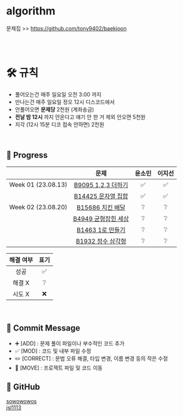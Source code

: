 # algorithm

문제집 >> https://github.com/tony9402/baekjoon 

<br><br>

# 🛠 규칙
- 풀어오는건 매주 일요일 오전 3:00 까지 </br>
- 만나는건 매주 일요일 정오 12시 디스코드에서 </br>
- 안풀어오면 **문제당** 2천원 (계좌송금) </br>
- **전날 밤 12시** 까지 안온다고 얘기 안 한 거 제외 안오면 5천원 </br>
- 지각 (12시 15분 디코 접속 안하면) 2천원 </br>
<br>

## 🥇 Progress
|  | 문제 | 윤소민 | 이지선 | 
| :---: | :---: | :---: | :---: | 
| Week 01 (23.08.13) |[B9095 1,2,3 더하기](https://www.acmicpc.net/problem/9095) | ✅ | ✅ |
|  |[B14425 문자열 집합](https://www.acmicpc.net/problem/14425) | ✅ | ✅ |
| Week 02 (23.08.20) |[B15686 치킨 배달](https://www.acmicpc.net/problem/15686) | ❔ | ❔ | 
|  |[B4949 균형잡힌 세상](https://www.acmicpc.net/problem/4949) | ❔ | ❔ | 
|  |[B1463 1로 만들기](https://www.acmicpc.net/problem/1463) | ❔ | ❔ | 
|  |[B1932 정수 삼각형](https://www.acmicpc.net/problem/1932) | ❔ | ❔ | 


| 해결 여부 | 표기 |
| :---: | :---: |
| 성공 | ✅ |
| 해결 X | ❔ |
| 시도 X | ❌  |

<br>

## 📜 Commit Message
- ➕ [ADD] : 문제 풀이 파일이나 부수적인 코드 추가
- ✅ [MOD] : 코드 및 내부 파일 수정
- ✏️ [CORRECT] : 문법 오류 해결, 타입 변경, 이름 변경 등의 작은 수정
- 🚚 [MOVE] : 프로젝트 파일 및 코드 이동


## 🔗 GitHub
[sowowowos](https://github.com/sowowowos) <br/>
[jsl1113](https://www.acmicpc.net/user/jsl1113) <br/>
